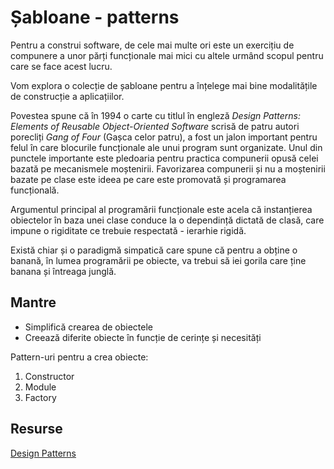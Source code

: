 # Șabloane - patterns

Pentru a construi software, de cele mai multe ori este un exercițiu de compunere a unor părți funcționale mai mici cu altele urmând scopul pentru care se face acest lucru.

Vom explora o colecție de șabloane pentru a înțelege mai bine modalitățile de construcție a aplicațiilor.

Povestea spune că în 1994 o carte cu titlul în engleză *Design Patterns: Elements of Reusable Object-Oriented Software* scrisă de patru autori porecliți *Gang of Four* (Gașca celor patru), a fost un jalon important pentru felul în care blocurile funcționale ale unui program sunt organizate. Unul din punctele importante este pledoaria pentru practica compunerii opusă celei bazată pe mecanismele moștenirii. Favorizarea compunerii și nu a moștenirii bazate pe clase este ideea pe care este promovată și programarea funcțională.

Argumentul principal al programării funcționale este acela că instanțierea obiectelor în baza unei clase conduce la o dependință dictată de clasă, care impune o rigiditate ce trebuie respectată - ierarhie rigidă.

Există chiar și o paradigmă simpatică care spune că pentru a obține o banană, în lumea programării pe obiecte, va trebui să iei gorila care ține banana și întreaga junglă.

## Mantre

- Simplifică crearea de obiectele
- Creează diferite obiecte în funcție de cerințe și necesități

Pattern-uri pentru a crea obiecte:

1. Constructor
2. Module
3. Factory

## Resurse

[Design Patterns](https://en.wikipedia.org/wiki/Design_Patterns)
